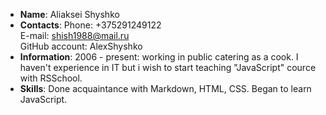 - **Name**: Aliaksei Shyshko
- **Contacts**: Phone: +375291249122  
   E-mail: shish1988@mail.ru  
   GitHub account: AlexShyshko
- **Information**: 2006 - present: working in public catering as a cook. I haven't experience in IT but i wish to start teaching "JavaScript" cource with RSSchool.
- **Skills**: Done acquaintance with Markdown, HTML, CSS. Began to learn JavaScript.
